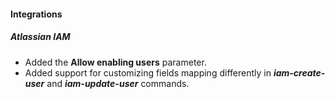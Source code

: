 
#### Integrations
##### Atlassian IAM
- Added the **Allow enabling users** parameter.
- Added support for customizing fields mapping differently in ***iam-create-user*** and ***iam-update-user*** commands.
